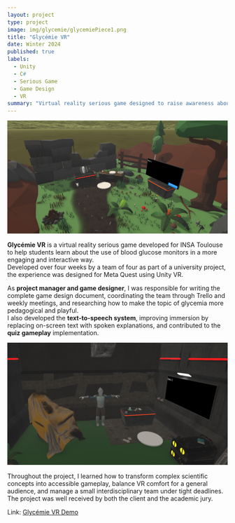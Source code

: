 ```yaml
---
layout: project
type: project
image: img/glycemie/glycemiePiece1.png
title: "Glycémie VR"
date: Winter 2024
published: true
labels:
  - Unity
  - C#
  - Serious Game
  - Game Design
  - VR
summary: "Virtual reality serious game designed to raise awareness about the use of blood glucose monitors. As project manager and game designer, I also contributed to the development and implementation of TTS."
---
```


<img class="project-image" src="../img/glycemie/glycemiePiece1.png" alt="Glycémie VR screenshot">

**Glycémie VR** is a virtual reality serious game developed for INSA Toulouse to help students learn about the use of blood glucose monitors in a more engaging and interactive way.  
Developed over four weeks by a team of four as part of a university project, the experience was designed for Meta Quest using Unity VR.

As **project manager and game designer**, I was responsible for writing the complete game design document, coordinating the team through Trello and weekly meetings, and researching how to make the topic of glycemia more pedagogical and playful.  
I also developed the **text-to-speech system**, improving immersion by replacing on-screen text with spoken explanations, and contributed to the **quiz gameplay** implementation.

<img class="project-image" src="../img/glycemie/glycemiePiece2.png" alt="Glycémie VR screenshot">

Throughout the project, I learned how to transform complex scientific concepts into accessible gameplay, balance VR comfort for a general audience, and manage a small interdisciplinary team under tight deadlines.  
The project was well received by both the client and the academic jury.

Link: <a href="https://youtu.be/dnQE1dS31Kw">Glycémie VR Demo</a>

